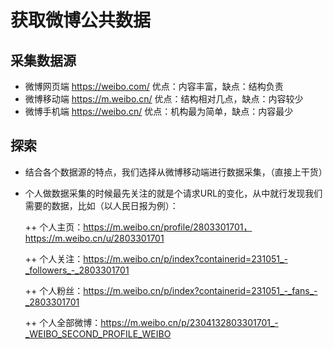 # 获取微博公共数据

## 采集数据源
  + 微博网页端 https://weibo.com/
    优点：内容丰富，缺点：结构负责
  + 微博移动端 https://m.weibo.cn/
    优点：结构相对几点，缺点：内容较少
  + 微博手机端 https://weibo.cn/
    优点：机构最为简单，缺点：内容最少
    
## 探索 
  + 结合各个数据源的特点，我们选择从微博移动端进行数据采集，（直接上干货）
  + 个人做数据采集的时候最先关注的就是个请求URL的变化，从中就行发现我们需要的数据，比如（以人民日报为例）：
  
    ++ 个人主页：https://m.weibo.cn/profile/2803301701，https://m.weibo.cn/u/2803301701
    
    ++ 个人关注：https://m.weibo.cn/p/index?containerid=231051_-_followers_-_2803301701
    
    ++ 个人粉丝：https://m.weibo.cn/p/index?containerid=231051_-_fans_-_2803301701
    
    ++ 个人全部微博：https://m.weibo.cn/p/2304132803301701_-_WEIBO_SECOND_PROFILE_WEIBO
